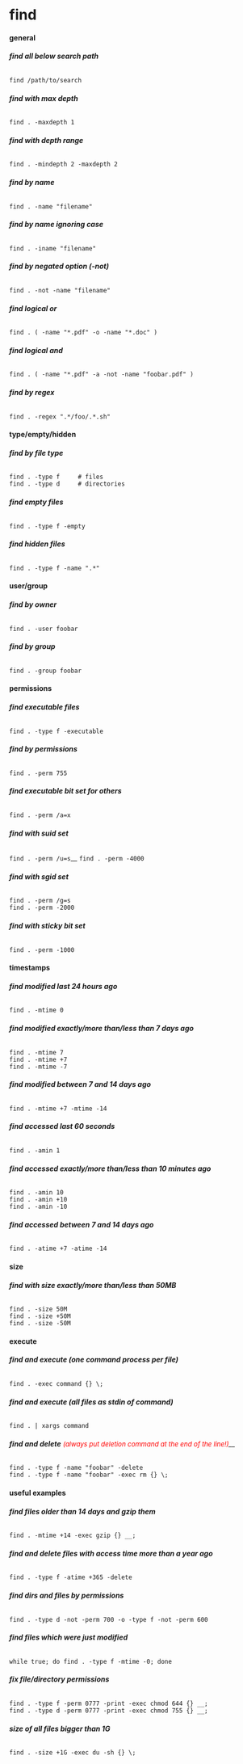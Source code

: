 # find

#### __general__

###### __find all below search path__
`find /path/to/search`

###### __find with max depth__
`find . -maxdepth 1`

###### __find with depth range__
`find . -mindepth 2 -maxdepth 2`

###### __find by name__
`find . -name "filename"`

###### __find by name ignoring case__
`find . -iname "filename"`

###### __find by negated option (-not)__
`find . -not -name "filename"`

###### __find logical or__
`find . ( -name "*.pdf" -o -name "*.doc" )`

###### __find logical and__
`find . ( -name "*.pdf" -a -not -name "foobar.pdf" )`

###### __find by regex__
`find . -regex ".*/foo/.*.sh"`

#### __type/empty/hidden__

###### __find by file type__
`find . -type f		# files`  
`find . -type d		# directories`

###### __find empty files__
`find . -type f -empty`

###### __find hidden files__
`find . -type f -name ".*"`

#### __user/group__

###### __find by owner__
`find . -user foobar`

###### __find by group__
`find . -group foobar`

#### __permissions__

###### __find executable files__
`find . -type f -executable`

###### __find by permissions__
`find . -perm 755`

###### __find executable bit set for others__
`find . -perm /a=x`

###### __find with suid set__
`find . -perm /u=s`__
`find . -perm -4000`

###### __find with sgid set__
`find . -perm /g=s`  
`find . -perm -2000`

###### __find with sticky bit set__
`find . -perm -1000`

#### __timestamps__

###### __find modified last 24 hours ago__
`find . -mtime 0`

###### __find modified exactly/more than/less than 7 days ago__
`find . -mtime 7`  
`find . -mtime +7`  
`find . -mtime -7`

###### __find modified between 7 and 14 days ago__
`find . -mtime +7 -mtime -14`

###### __find accessed last 60 seconds__
`find . -amin 1`

###### __find accessed exactly/more than/less than 10 minutes ago__
`find . -amin 10`  
`find . -amin +10`  
`find . -amin -10`

###### __find accessed between 7 and 14 days ago__
`find . -atime +7 -atime -14`

#### __size__

###### __find with size exactly/more than/less than 50MB__
`find . -size 50M`  
`find . -size +50M`  
`find . -size -50M`

#### __execute__

###### __find and execute (one command process per file)__
`find . -exec command {} \;`

###### __find and execute (all files as stdin of command)__
`find . | xargs command`

###### __find and delete__ <span style="color: red; font-size: small;">(always put deletion command at the end of the line!)</span>__
`find . -type f -name "foobar" -delete`  
`find . -type f -name "foobar" -exec rm {} \;`

#### __useful examples__

###### __find files older than 14 days and gzip them__
`find . -mtime +14 -exec gzip {} __;`

###### __find and delete files with access time more than a year ago__
`find . -type f -atime +365 -delete`

###### __find dirs and files by permissions__
`find . -type d -not -perm 700 -o -type f -not -perm 600`

###### __find files which were just modified__
`while true; do find . -type f -mtime -0; done`

###### __fix file/directory permissions__
`find . -type f -perm 0777 -print -exec chmod 644 {} __;`  
`find . -type d -perm 0777 -print -exec chmod 755 {} __;`

###### __size of all files bigger than 1G__
`find . -size +1G -exec du -sh {} \;`
